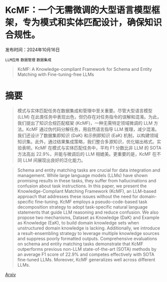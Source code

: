 # KcMF：一个无需微调的大型语言模型框架，专为模式和实体匹配设计，确保知识合规性。

发布时间：2024年10月16日

`LLM应用` `数据管理` `数据集成`

> KcMF: A Knowledge-compliant Framework for Schema and Entity Matching with Fine-tuning-free LLMs

# 摘要

> 模式与实体匹配任务在数据集成和管理中至关重要。尽管大型语言模型 (LLM) 在此类任务中表现出色，但仍存在对任务指令的误解和混淆。为此，我们提出了知识合规匹配框架 (KcMF)，一种无需特定领域微调的 LLM 方法。KcMF 通过伪代码分解任务，用自然语言指导 LLM 推理，减少混淆。我们还设计了数据集即知识 (DaK) 和示例即知识 (EaK) 机制，以构建领域知识集。此外，通过结果集成策略，我们整合多源知识，优化输出格式。实验表明，KcMF 在模式与实体匹配任务中，平均 F1 分数比非 LLM 的 SOTA 方法高出 22.9%，并能与微调后的 LLM 相媲美。更重要的是，KcMF 在不同 LLM 间展现出良好的泛化能力。

> Schema and entity matching tasks are crucial for data integration and management. While large language models (LLMs) have shown promising results in these tasks, they suffer from hallucinations and confusion about task instructions. In this paper, we present the Knowledge-Compliant Matching Framework (KcMF), an LLM-based approach that addresses these issues without the need for domain-specific fine-tuning. KcMF employs a pseudo-code-based task decomposition strategy to adopt task-specific natural language statements that guide LLM reasoning and reduce confusion. We also propose two mechanisms, Dataset as Knowledge (DaK) and Example as Knowledge (EaK), to build domain knowledge sets when unstructured domain knowledge is lacking. Additionally, we introduce a result-ensembling strategy to leverage multiple knowledge sources and suppress poorly formatted outputs. Comprehensive evaluations on schema and entity matching tasks demonstrate that KcMF outperforms previous non-LLM state-of-the-art (SOTA) methods by an average F1 score of 22.9% and competes effectively with SOTA fine-tuned LLMs. Moreover, KcMF generalizes well across different LLMs.

[Arxiv](https://arxiv.org/abs/2410.12480)
